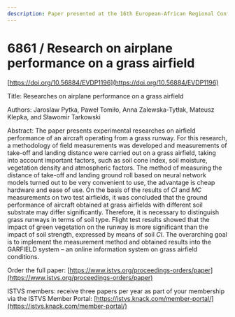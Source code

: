 ```yaml
---
description: Paper presented at the 16th European-African Regional Conference of the ISTVS
---
```


# 6861 / Research on airplane performance on a grass airfield

[https://doi.org/10.56884/EVDP1196](https://doi.org/10.56884/EVDP1196)

Title: Researches on airplane performance on a grass airfield

Authors: Jaroslaw Pytka, Paweł Tomiło, Anna Zalewska-Tytłak, Mateusz Klepka, and Sławomir Tarkowski

Abstract: The paper presents experimental researches on airfield performance of an aircraft operating from a grass runway. For this research, a methodology of field measurements was developed and measurements of  take-off and landing distance were carried out on a grass airfield, taking into account important factors, such as soil cone index, soil moisture, vegetation density and atmospheric factors. The method of measuring the distance of take-off and landing ground roll based on neural network models turned out to be very convenient to use, the advantage is cheap hardware and ease of use. On the basis of the results of _CI_ and _MC_ measurements on two test airfields, it was concluded that the ground performance of aircraft obtained at grass airfields with different soil substrate may differ significantly. Therefore, it is necessary to distinguish grass runways in terms of soil type. Flight test results showed that the impact of green vegetation on the runway is more significant than the impact of soil strength, expressed by means of soil _CI_. The overarching goal is to implement the measurement method and obtained results into the GARFIELD system – an online information system  on grass airfield conditions.

Order the full paper: [https://www.istvs.org/proceedings-orders/paper](https://www.istvs.org/proceedings-orders/paper)

ISTVS members: receive three papers per year as part of your membership via the ISTVS Member Portal: [https://istvs.knack.com/member-portal/](https://istvs.knack.com/member-portal/)

